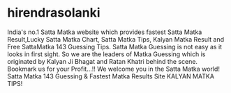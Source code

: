 # hirendrasolanki
India's no.1 Satta Matka website which provides fastest Satta Matka Result,Lucky Satta Matka Chart, Satta Matka Tips, Kalyan Matka Result and Free SattaMatka 143 Guessing Tips. Satta Matka Guessing is not easy as it looks in first sight. So we are the leaders of Matka Guessing which is originated by Kalyan Ji Bhagat and Ratan Khatri behind the scene. Bookmark us for your Profit...!! We welcome you in the Satta Matka world! Satta Matka 143 Guessing &amp; Fastest Matka Results Site KALYAN MATKA TIPS!
